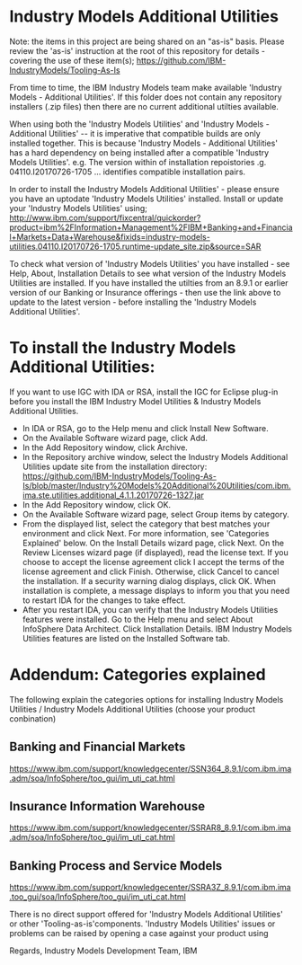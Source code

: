 # Industry Models Additional Utilities

Note: the items in this project are being shared on an "as-is" basis. 
Please review the 'as-is' instruction at the root of this repository for details - covering the use of these item(s);
https://github.com/IBM-IndustryModels/Tooling-As-Is

From time to time, the IBM Industry Models team  make available 'Industry Models - Additional Utilities'. If this folder does not contain any repository installers (.zip files) then there are no current additional utilties available. 

When using both the 'Industry Models Utilities' and 'Industry Models - Additional Utilities' -- it is imperative that compatible builds
are only installed together. This is because 'Industry Models - Additional Utilities' has a hard dependency on being installed after
a compatible 'Industry Models Utilities'. e.g. The version within of installation repoistories .g. 04110.I20170726-1705 ... identifies compatible installation pairs.

In order to install the Industry Models Additional Utilities' - please ensure you have an uptodate 'Industry Models Utilities' installed. Install or update your 'Industry Models Utilities' using;
http://www.ibm.com/support/fixcentral/quickorder?product=ibm%2FInformation+Management%2FIBM+Banking+and+Financial+Markets+Data+Warehouse&fixids=industry-models-utilities.04110.I20170726-1705.runtime-update_site.zip&source=SAR

To check what version of 'Industry Models Utilities' you have installed - see Help, About, Installation Details to see what version of the Industry Models Utilities are installed. If you have installed the utilties from an 8.9.1 or earlier version of our Banking or Insurance offerings - then use the link above to update to the latest version - before installing the 'Industry Models Additional Utilities'.

# To install the Industry Models Additional Utilities:
If you want to use IGC with IDA or RSA, install the IGC for Eclipse plug-in before you install the IBM Industry Model Utilities & Industry Models Additional Utilities.
* In IDA or RSA, go to the Help menu and click Install New Software.
* On the Available Software wizard page, click Add.
* In the Add Repository window, click Archive.
* In the Repository archive window, select the Industry Models Additional Utilities update site from the installation directory:
       https://github.com/IBM-IndustryModels/Tooling-As-Is/blob/master/Industry%20Models%20Additional%20Utilities/com.ibm.ima.ste.utilities.additional_4.1.1.20170726-1327.jar
* In the Add Repository window, click OK.
* On the Available Software wizard page, select Group items by category.
* From the displayed list, select the category that best matches your environment and click Next. For more information, see 'Categories Explained' below.
    On the Install Details wizard page, click Next.
    On the Review Licenses wizard page (if displayed), read the license text. If you choose to accept the license agreement click I accept the terms of the license agreement and click Finish. Otherwise, click Cancel to cancel the installation.
    If a security warning dialog displays, click OK. When installation is complete, a message displays to inform you that you need to restart IDA for the changes to take effect.
* After you restart IDA, you can verify that the Industry Models Utilities features were installed. Go to the Help menu and select About InfoSphere Data Architect. Click Installation Details. IBM Industry Models Utilities features are listed on the Installed Software tab.

# Addendum: Categories explained
The following explain the categories options for installing Industry Models Utilities / Industry Models Additional Utilities
(choose your product conbination)

## Banking and Financial Markets
https://www.ibm.com/support/knowledgecenter/SSN364_8.9.1/com.ibm.ima.adm/soa/InfoSphere/too_gui/im_uti_cat.html

## Insurance Information Warehouse
https://www.ibm.com/support/knowledgecenter/SSRAR8_8.9.1/com.ibm.ima.adm/soa/InfoSphere/too_gui/im_uti_cat.html

## Banking Process and Service Models
https://www.ibm.com/support/knowledgecenter/SSRA3Z_8.9.1/com.ibm.ima.too_gui/soa/InfoSphere/too_gui/im_uti_cat.html

There is no direct support offered for 'Industry Models Additional Utilities' or other 'Tooling-as-is'components. 
'Industry Models Utilities' issues or problems can be raised by opening a case against your product using  

Regards,
Industry Models Development Team, IBM
